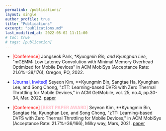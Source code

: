 ```yaml
---
permalink: /publications/
layout: single
author_profile: true
title: "Publications"
excerpt: "publications.md"
last_modified_at: 2022-05-02 11:11:00
# toc: true
# tags: [publication]
---
```


* <span style="color:red">\[Conference\]</span> Jongseok Park, **Kyungmin Bin, and Kyunghan Lee*, "mGEMM: Low Latency Convolution with Minimal Memory Overhead Optimized for Mobile Devices" in ACM MobiSys (Acceptance Rate: 21.6%=38/176), Oregon, PO, 2022.

* <span style="color:blue">\[Journal, Invited\]</span> Seyeon Kim, **Kyungmin Bin, Sangtae Ha, Kyunghan Lee, and Song Chong, "zTT: Learning-based DVFS with Zero Thermal Throttling for Mobile Devices," in ACM GetMobile, vol. 25, no.4, pp.30-34, Mar. 2022. [paper](https://dl.acm.org/doi/10.1145/3529706.3529714)

* <span style="color:red">\[Conference\]</span> **<span style="color:pink">[BEST PAPER AWARD]</span>** Seyeon Kim, **Kyungmin Bin, Sangtae Ha, Kyunghan Lee, and Song Chong, "zTT: Learning-based DVFS with Zero Thermal Throttling for Mobile Devices," in ACM MobiSys (Acceptance Rate: 21.7%=36/166), Milky way, Mars, 2021. [paper](https://dl.acm.org/doi/10.1145/3458864.3468161)



